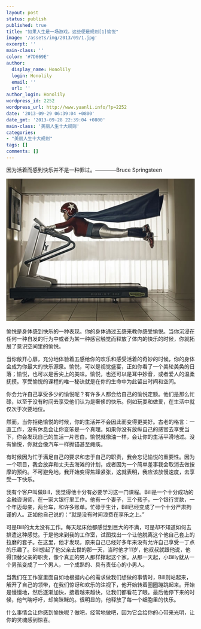 ```yaml
---
layout: post
status: publish
published: true
title: "如果人生是一场游戏，这些便是规则[1]愉悦"
image: '/assets/img/2013/09/1.jpg'
excerpt: ''
main-class: ''
color: '#7D669E'
author:
  display_name: Honolily
  login: Honolily
  email: ''
  url: ''
author_login: Honolily
wordpress_id: 2252
wordpress_url: http://www.yuanli.info/?p=2252
date: '2013-09-29 06:39:04 +0800'
date_gmt: '2013-09-28 22:39:04 +0800'
main-class: '美丽人生十大规则'
categories:
- "美丽人生十大规则"
tags: []
comments: []
---
```

因为活着而感到快乐并不是一种罪过。&mdash;&mdash;&mdash;&mdash;Bruce Springsteen

![yuanli info image](/assets/img/2013/09/1.jpg)

愉悦是身体感到快乐的一种表现。你的身体通过五感来教你感受愉悦。当你沉浸在任何一种自发的行为中或者为某一种感官触觉而释放了体内的快乐的时候，你就拓展了意识空间里的愉悦。

当你敞开心扉，充分地体验着五感给你的欢乐和感受活着的奇妙的时候，你的身体会成为你最大的快乐源泉。愉悦，可以是视觉盛宴，正如你看了一个美轮美奂的日落；愉悦，也可以是舌尖上的美味。愉悦，也还可以是耳中妙音，或者爱人的温柔抚摸。享受愉悦的课程的唯一秘诀就是在你的生命中为此留出时间和空间。

你会允许自己享受多少的愉悦呢？有许多人都会给自己的愉悦定额。他们是那么忙碌，以至于没有时间去享受他们认为是奢侈的快乐。例如玩耍和做爱，在生活中就仅次于次要地位。

然而，当你拒绝愉悦的时候，你的生活并不会因此而变得更美好。古老的格言：一直工作，没有休息会让你变笨是一个真理。如果你没有放纵自己的感官去享受当下，你会发现自己的生活一片苍白。愉悦就像油一样，会让你的生活平滑地过。没有愉悦，你就会像汽车一样抛锚甚至瘫痪。

有时候因为忙于满足自己的要求和忠于自己的职责，我会忘记愉悦的重要性。因为一个项目，我会放弃和丈夫去海滩的计划，或者因为一个简单差事我会取消去做按摩的预约。不可避免地，我开始变得焦躁紧张，这就表明，我应该放慢速度，去享受一下快乐。

我有个客户叫做Bill，我觉得他十分有必要学习这一门课程。Bill是一个十分成功的金融咨询师，在一家大银行里工作。他有一个妻子，三个孩子，一个银行贷款，一个年迈母亲，两台车，和许多账单。忙碌于生计，Bill已经变成了一个十分严肃拘谨的人。正如他自己说的：&ldquo;就是没有时间浪费在享乐之上。&rdquo;

可是Bill的太太没有工作。每天起床他都感觉到巨大的不满，可是却不知道如何去排遣这种感觉。于是他来到我的工作室，试图找出一个让他脱离这个他自己套上的拉磨的套子。在这里，他才发现，原来自己已经好多年来没有允许自己享受一丁点的乐趣了。Bill想起了他父亲去世的那一天，当时他才11岁，他叔叔就跟他说，他得顶替父亲的职责，像个真正的男人那样撑起这个家。从那一天起，小Billy就从一个男孩变成了一个男人，一个成熟的、具有责任心的小男人。

当我们在工作室里面自如地根据内心的需求做我们想做的事情时，Bill则站起来，解开了自己的领带，在我们惊讶和欢乐的注视下，他开始转着圈圈蹦跳起来。开始是慢慢地，然后逐渐加快，接着越来越快，让我们都看花了眼。最后他停下来的时候，他气喘吁吁，却笑眯眯的。很明显的，他释放了每一个细胞里的快乐。

什么事情会让你感到愉快呢？做吧，经常地做吧，因为它会给你的心带来光明，让你的灵魂感到惊喜。

